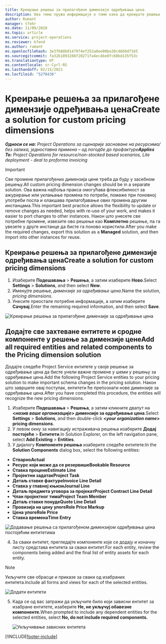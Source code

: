 ```yaml
---
title: Креирање решења за прилагођене димензије одређивања цена
description: Ова тема пружа информације о томе како да креирате решења за прилагођене димензије одређивања цена.
author: Rumant
manager: tfehr
ms.date: 11/09/2020
ms.topic: article
ms.service: project-operations
ms.reviewer: kfend
ms.author: rumant
ms.openlocfilehash: 3e3f688b0147974ef252a0ee00be20c4669d7165
ms.sourcegitcommit: fa32b1893286f20271fa4ec4be8fc68bd135f53c
ms.translationtype: HT
ms.contentlocale: sr-Cyrl-RS
ms.lasthandoff: 02/15/2021
ms.locfileid: "5278436"
---
```

# <a name="create-a-solution-for-custom-pricing-dimensions"></a><span data-ttu-id="c42ec-103">Креирање решења за прилагођене димензије одређивања цена</span><span class="sxs-lookup"><span data-stu-id="c42ec-103">Create a solution for custom pricing dimensions</span></span>

 <span data-ttu-id="c42ec-104">_**Односи се на:** Project Operations за сценарије засноване на ресурсима/без залиха, једноставна примена – од погодбе до профактуре_</span><span class="sxs-lookup"><span data-stu-id="c42ec-104">_**Applies To:** Project Operations for resource/non-stocked based scenarios, Lite deployment - deal to proforma invoicing_</span></span> 

>[!IMPORTANT]
><span data-ttu-id="c42ec-105">Све промене прилагођених димензија цене треба да буду у засебном решењу.</span><span class="sxs-lookup"><span data-stu-id="c42ec-105">All custom pricing dimension changes should be in a separate solution.</span></span> <span data-ttu-id="c42ec-106">Ова важна најбоља пракса омогућава флексибилност за ажурирање или уклањање промена по потреби, помаже при поновној употреби посла и олакшава прилагођавање ових промена другим инстанцама.</span><span class="sxs-lookup"><span data-stu-id="c42ec-106">This important best practice allows the flexibility to update or remove changes as needed, helps with re-use of your work, and makes it easier to port changes to other instances.</span></span> <span data-ttu-id="c42ec-107">Након што унесете све потребне промене, извезите ово решење као **Комплетно** решење, па га увезете у друге инстанце да бисте га поново користили.</span><span class="sxs-lookup"><span data-stu-id="c42ec-107">After you make the required changes, export this solution as a **Managed** solution, and then import into other instances for reuse.</span></span>

## <a name="create-a-solution-for-custom-pricing-dimensions"></a><span data-ttu-id="c42ec-108">Креирање решења за прилагођене димензије одређивања цена</span><span class="sxs-lookup"><span data-stu-id="c42ec-108">Create a solution for custom pricing dimensions</span></span>

1.  <span data-ttu-id="c42ec-109">Изаберите **Подешавања** > **Решења**, а затим изаберите **Ново**.</span><span class="sxs-lookup"><span data-stu-id="c42ec-109">Select **Settings** > **Solutions**, and then select **New**.</span></span>
2.  <span data-ttu-id="c42ec-110">Именујте решење, *<your organization name> димензије за одређивање цена*.</span><span class="sxs-lookup"><span data-stu-id="c42ec-110">Name the solution, *<your organization name> pricing dimensions*.</span></span>
3. <span data-ttu-id="c42ec-111">Унесите преостале потребне информације, а затим изаберите **Сачувај**.</span><span class="sxs-lookup"><span data-stu-id="c42ec-111">Enter the remaining required information, and then select **Save**.</span></span>

  ![Креирање решења за прилагођене димензије за одређивање цена](./media/Creation-of-custom-pricing-dimension-solution.png)
 
## <a name="add-all-required-entities-and-related-components-to-the-pricing-dimension-solution"></a><span data-ttu-id="c42ec-113">Додајте све захтеване ентитете и сродне компоненте у решење за димензије цене</span><span class="sxs-lookup"><span data-stu-id="c42ec-113">Add all required entities and related components to the Pricing dimension solution</span></span>

<span data-ttu-id="c42ec-114">Додајте следеће Project Service ентитете у своје решење за одређивање цена да бисте унели важне промене у шеми у решењу за одређивање цена.</span><span class="sxs-lookup"><span data-stu-id="c42ec-114">Add the following Project Service entities to your pricing solution to make important schema changes in the pricing solution.</span></span> <span data-ttu-id="c42ec-115">Након што завршите овај поступак, ентитети ће препознати нове димензије за одређивање цена.</span><span class="sxs-lookup"><span data-stu-id="c42ec-115">After you have completed this procedure, the entities will recognize the new pricing dimensions.</span></span>

1.  <span data-ttu-id="c42ec-116">Изаберите **Подешавања** > **Решења**, а затим кликните двапут на **<*назив ваше организације*> димензије за одређивање цена**.</span><span class="sxs-lookup"><span data-stu-id="c42ec-116">Select **Settings** > **Solutions**, and then double-click **<*your organization name*> pricing dimensions**.</span></span>
2.  <span data-ttu-id="c42ec-117">У левом окну за навигацију истраживача решења изаберите **Додај постојеће** > **Ентитети**.</span><span class="sxs-lookup"><span data-stu-id="c42ec-117">In Solution Explorer, on the left navigation pane, select **Add Existing** > **Entities**.</span></span>
3.  <span data-ttu-id="c42ec-118">У дијалогу **Компоненте решења** изаберите следеће ентитете:</span><span class="sxs-lookup"><span data-stu-id="c42ec-118">In the **Solution Components** dialog box, select the following entities:</span></span>
 
   - <span data-ttu-id="c42ec-119">**Стварно**</span><span class="sxs-lookup"><span data-stu-id="c42ec-119">**Actual**</span></span>
   - <span data-ttu-id="c42ec-120">**Ресурс који може да се резервише**</span><span class="sxs-lookup"><span data-stu-id="c42ec-120">**Bookable Resource**</span></span>
   - <span data-ttu-id="c42ec-121">**Ставка процене**</span><span class="sxs-lookup"><span data-stu-id="c42ec-121">**Estimate Line**</span></span>
   - <span data-ttu-id="c42ec-122">**Пројектни задатак**</span><span class="sxs-lookup"><span data-stu-id="c42ec-122">**Project Task**</span></span>
   - <span data-ttu-id="c42ec-123">**Детаљ ставке фактуре**</span><span class="sxs-lookup"><span data-stu-id="c42ec-123">**Invoice Line Detail**</span></span>
   - <span data-ttu-id="c42ec-124">**Ставка у главној књизи**</span><span class="sxs-lookup"><span data-stu-id="c42ec-124">**Journal Line**</span></span>
   - <span data-ttu-id="c42ec-125">**Детаљ предмета уговора за пројекат**</span><span class="sxs-lookup"><span data-stu-id="c42ec-125">**Project Contract Line Detail**</span></span>
   - <span data-ttu-id="c42ec-126">**Члан пројектног тима**</span><span class="sxs-lookup"><span data-stu-id="c42ec-126">**Project Team Member**</span></span>
   - <span data-ttu-id="c42ec-127">**Детаљ ставке понуде**</span><span class="sxs-lookup"><span data-stu-id="c42ec-127">**Quote Line Detail**</span></span>
   - <span data-ttu-id="c42ec-128">**Провизија на цену улоге**</span><span class="sxs-lookup"><span data-stu-id="c42ec-128">**Role Price Markup**</span></span>
   - <span data-ttu-id="c42ec-129">**Цена улоге**</span><span class="sxs-lookup"><span data-stu-id="c42ec-129">**Role Price**</span></span>
   - <span data-ttu-id="c42ec-130">**Ставка времена**</span><span class="sxs-lookup"><span data-stu-id="c42ec-130">**Time Entry**</span></span>
 
   ![Додавање решења са прилагођеном димензијом одређивања цена постојећим ентитетима](./media/Existing-entities-to-PD-solution.png)
 
 4. <span data-ttu-id="c42ec-132">За сваки ентитет, прегледајте компоненте које се додају и коначну листу средстава ентитета за сваки ентитет.</span><span class="sxs-lookup"><span data-stu-id="c42ec-132">For each entity, review the components being added and the final list of entity assets for each entity.</span></span> 

   >[!NOTE]
   > <span data-ttu-id="c42ec-133">Укључите све обрасце и приказе за сваки од изабраних ентитета.</span><span class="sxs-lookup"><span data-stu-id="c42ec-133">Include all forms and views for each of the selected entities.</span></span>

  ![Додати ентитети](./media/solution-component-selection.png)


5.  <span data-ttu-id="c42ec-135">Када се од вас затражи да укључите било који зависни ентитет за изабране ентитете, изаберите **Не, не укључуј обавезне компоненте.**</span><span class="sxs-lookup"><span data-stu-id="c42ec-135">When prompted to include any dependent entities for the selected entities, select **No, do not include required components.**</span></span>

    ![Укључивање зависних ентитета](./media/Do-not-include-required.png)


[!INCLUDE[footer-include](../includes/footer-banner.md)]